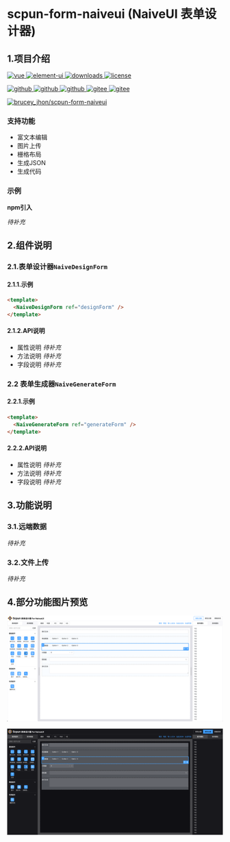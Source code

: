 # scpun-form-naiveui (NaiveUI 表单设计器)

## 1.项目介绍
<p>
  <a href="https://github.com/vuejs/vue">
    <img src="https://img.shields.io/badge/vue-3.3.4-brightgreen.svg" alt="vue">
  </a>
  
  <a href="https://www.naiveui.com/">
    <img src="https://img.shields.io/badge/naive--ui-2.34.4-brightgreen.svg" alt="element-ui">
  </a>
  
  <a href="https://www.npmjs.com/package/scpun/scpun-form-naiveui">
    <img src="https://img.shields.io/npm/scpun/scpun-form-naiveui" alt="downloads">
  </a>
  
  <a href="https://github.com/bruceywave/scpun-form-naiveui/blob/master/LICENSE">
    <img src="https://img.shields.io/github/license/bruceywave/scpun-form-naiveui?label=license" alt="license">
  </a>
</p>

<p>
<a href="https://gitee.com/snove/scpun-form-naiveui.git">
  <img src="https://img.shields.io/github/stars/bruceywave/scpun-form-naiveui?logo=github" alt="github">
  <img src="https://img.shields.io/github/watchers/bruceywave/scpun-form-naiveui" alt="github">
   
  <img src="https://img.shields.io/github/forks/bruceywave/scpun-form-naiveui" alt="github">
</a>
<a href="https://gitee.com/snove/scpun-form-naiveui.git">
    <img src="https://gitee.com/snove/scpun-form-naiveui.git/badge/star.svg?theme=dark" alt="gitee">
     <img src="https://gitee.com/snove/scpun-form-naiveui.git/badge/fork.svg?theme=dark" alt="gitee">
  </a>

  [![brucey_jhon/scpun-form-naiveui](https://gitee.com/snove/scpun-form-naiveui/widgets/widget_card.svg?colors=4183c4,ffffff,ffffff,e3e9ed,666666,9b9b9b)](https://gitee.com/snove/scpun-form-naiveui)

</p>

### 支持功能
- 富文本编辑
- 图片上传
- 栅格布局
- 生成JSON
- 生成代码

### 示例

**npm引入**

<I>待补充</I>

## 2.组件说明

### 2.1.表单设计器`NaiveDesignForm`

#### 2.1.1.示例
```html
<template>
  <NaiveDesignForm ref="designForm" />
</template>
```

#### 2.1.2.API说明

- 属性说明
<I>待补充</I>
- 方法说明
<I>待补充</I>
- 字段说明
<I>待补充</I>

### 2.2 表单生成器`NaiveGenerateForm`

#### 2.2.1.示例

```html
<template>
  <NaiveGenerateForm ref="generateForm" />
</template>
```

#### 2.2.2.API说明
- 属性说明
<I>待补充</I>
- 方法说明
<I>待补充</I>
- 字段说明
<I>待补充</I>

## 3.功能说明

### 3.1.远端数据
<I>待补充</I>

### 3.2.文件上传
<I>待补充</I>

## 4.部分功能图片预览

![亮色主题](docs/images/preview_light.png)

![暗色主题](docs/images/preview_dark.png)